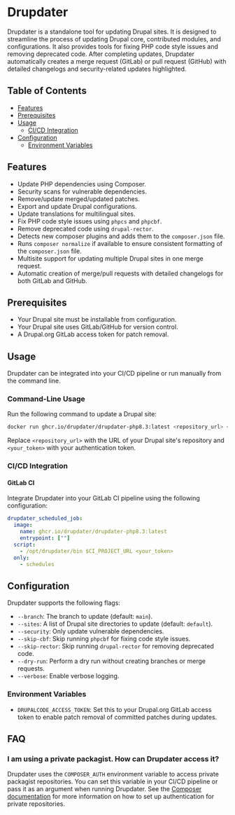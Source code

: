# Drupdater

Drupdater is a standalone tool for updating Drupal sites. It is designed to streamline the process of updating Drupal core, contributed modules, and configurations. It also provides tools for fixing PHP code style issues and removing deprecated code. After completing updates, Drupdater automatically creates a merge request (GitLab) or pull request (GitHub) with detailed changelogs and security-related updates highlighted.

## Table of Contents
- [Features](#features)
- [Prerequisites](#prerequisites)
- [Usage](#usage)
  - [CI/CD Integration](#cicd-integration)
- [Configuration](#configuration)
  - [Environment Variables](#environment-variables)

## Features

- Update PHP dependencies using Composer.
- Security scans for vulnerable dependencies.
- Remove/update merged/updated patches.
- Export and update Drupal configurations.
- Update translations for multilingual sites.
- Fix PHP code style issues using `phpcs` and `phpcbf`.
- Remove deprecated code using `drupal-rector`.
- Detects new composer plugins and adds them to the `composer.json` file.
- Runs `composer normalize` if available to ensure consistent formatting of the `composer.json` file.
- Multisite support for updating multiple Drupal sites in one merge request.
- Automatic creation of merge/pull requests with detailed changelogs for both GitLab and GitHub.

## Prerequisites
- Your Drupal site must be installable from configuration.
- Your Drupal site uses GitLab/GitHub for version control.
- A Drupal.org GitLab access token for patch removal.

## Usage

Drupdater can be integrated into your CI/CD pipeline or run manually from the command line.

### Command-Line Usage

Run the following command to update a Drupal site:

```bash
docker run ghcr.io/drupdater/drupdater-php8.3:latest <repository_url> <your_token>
```

Replace `<repository_url>` with the URL of your Drupal site's repository and `<your_token>` with your authentication token.

### CI/CD Integration

#### GitLab CI

Integrate Drupdater into your GitLab CI pipeline using the following configuration:

```yaml
drupdater_scheduled_job:
  image: 
    name: ghcr.io/drupdater/drupdater-php8.3:latest
    entrypoint: [""]
  script: 
    - /opt/drupdater/bin $CI_PROJECT_URL <your_token>
  only:
    - schedules
```

## Configuration

Drupdater supports the following flags:

- `--branch`: The branch to update (default: `main`).
- `--sites`: A list of Drupal site directories to update (default: `default`).
- `--security`: Only update vulnerable dependencies.
- `--skip-cbf`: Skip running `phpcbf` for fixing code style issues.
- `--skip-rector`: Skip running `drupal-rector` for removing deprecated code.
- `--dry-run`: Perform a dry run without creating branches or merge requests.
- `--verbose`: Enable verbose logging.

### Environment Variables

- `DRUPALCODE_ACCESS_TOKEN`: Set this to your Drupal.org GitLab access token to enable patch removal of committed patches during updates.

## FAQ

### I am using a private packagist. How can Drupdater access it?

Drupdater uses the `COMPOSER_AUTH` environment variable to access private packagist repositories. You can set this variable in your CI/CD pipeline or pass it as an argument when running Drupdater. See the [Composer documentation](https://getcomposer.org/doc/03-cli.md#composer-auth) for more information on how to set up authentication for private repositories.

